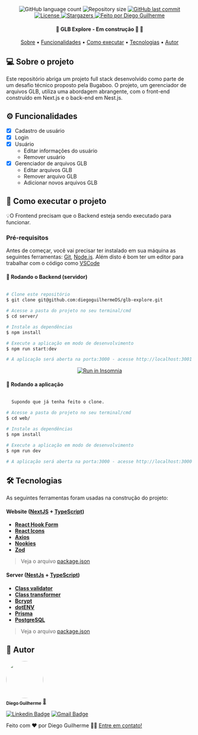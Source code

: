<p align="center">
  <img alt="GitHub language count" src="https://img.shields.io/github/languages/count/diegoguilhermeDS/glb-explore?color=%2304D361">

  <img alt="Repository size" src="https://img.shields.io/github/repo-size/diegoguilhermeDS/glb-explore">

  <a href="https://github.com/diegoguilhermeDS/glb-explore/commits/master">
    <img alt="GitHub last commit" src="https://img.shields.io/github/last-commit/diegoguilhermeDS/glb-explore">
  </a>
  
  <a href="https://github.com/diegoguilhermeDS/glb-explore/blob/main/LICENSE">
    <img alt="License" src="https://img.shields.io/badge/license-MIT-brightgreen">
  </a>
   
   <a href="https://github.com/diegoguilhermeDS/glb-explore/stargazers">
    <img alt="Stargazers" src="https://img.shields.io/github/stars/diegoguilhermeDS/glb-explore?style=social">
  </a>

  <a href="https://github.com/diegoguilhermeDS">
    <img alt="Feito por Diego Guilherme" src="https://img.shields.io/badge/feito%20por-DiegoGuilherme-%237519C1">
  </a>
</p>

<h4 align="center"> 
	🚧  GLB Explore - Em construção 🚀 🚧
</h4>

<p align="center">
 <a href="#-sobre-o-projeto">Sobre</a> •
 <a href="#-funcionalidades">Funcionalidades</a> •
 <a href="#-como-executar-o-projeto">Como executar</a> • 
 <a href="#-tecnologias">Tecnologias</a> • 
 <a href="#-autor">Autor</a>
</p>

## 💻 Sobre o projeto
  Este repositório abriga um projeto full stack desenvolvido como parte de um desafio técnico proposto pela Bugaboo. O projeto, um gerenciador de arquivos GLB, utiliza uma abordagem abrangente, com o front-end construído em Next.js e o back-end em Nest.js.

## ⚙️ Funcionalidades

- [x] Cadastro de usuário
- [x] Login
- [x] Usuário
    - Editar informações do usuário
    - Remover usuário
- [x] Gerenciador de arquivos GLB
    - Editar arquivos GLB
    - Remover arquivo GLB
    - Adicionar novos arquivos GLB

## 🚀 Como executar o projeto

💡O Frontend precisam que o Backend esteja sendo executado para funcionar.

### Pré-requisitos

Antes de começar, você vai precisar ter instalado em sua máquina as seguintes ferramentas:
[Git](https://git-scm.com), [Node.js](https://nodejs.org/en/).
Além disto é bom ter um editor para trabalhar com o código como [VSCode](https://code.visualstudio.com/)

#### 🎲 Rodando o Backend (servidor)

```bash

# Clone este repositório
$ git clone git@github.com:diegoguilhermeDS/glb-explore.git

# Acesse a pasta do projeto no seu terminal/cmd
$ cd server/

# Instale as dependências
$ npm install

# Execute a aplicação em modo de desenvolvimento
$ npm run start:dev

# A aplicação será aberta na porta:3000 - acesse http://localhost:3001

```
<p align="center">
  <a href="https://insomnia.rest/run/?label=GLB%20Explore&uri=https%3A%2F%2Fgithub.com%2FdiegoguilhermeDS%2Fglb-explore%2Fblob%2F674ad5ff7a920e730aab971db49ddc379407bf46%2Fserver%2Fworkspace" target="_blank"><img src="https://insomnia.rest/images/run.svg" alt="Run in Insomnia"></a>
</p>

#### 🧭 Rodando a aplicação

```bash

  Supondo que já tenha feito o clone.

# Acesse a pasta do projeto no seu terminal/cmd
$ cd web/

# Instale as dependências
$ npm install

# Execute a aplicação em modo de desenvolvimento
$ npm run dev

# A aplicação será aberta na porta:3000 - acesse http://localhost:3000

```

## 🛠 Tecnologias

As seguintes ferramentas foram usadas na construção do projeto:

#### **Website**  ([NextJS](https://nextjs.org/)  +  [TypeScript](https://www.typescriptlang.org/))

-   **[React Hook Form](https://react-hook-form.com/)**
-   **[React Icons](https://react-icons.github.io/react-icons/)**
-   **[Axios](https://github.com/axios/axios)**
-   **[Nookies](https://www.npmjs.com/package/nookies)**
-   **[Zod](https://www.npmjs.com/package/zod)**

> Veja o arquivo  [package.json](https://github.com/diegoguilhermeDS/glb-explore/blob/674ad5ff7a920e730aab971db49ddc379407bf46/web/package.json)

#### **Server**  ([NestJs](https://nestjs.com/)  +  [TypeScript](https://www.typescriptlang.org/))

-   **[Class validator](https://github.com/typestack/class-validator)**
-   **[Class transformer](https://github.com/typestack/class-transformer)**
-   **[Bcrypt](https://www.npmjs.com/package/bcrypt)**
-   **[dotENV](https://github.com/motdotla/dotenv)**
-   **[Prisma](https://www.prisma.io/)**
-   **[PostgreSQL](https://www.postgresql.org/)**

> Veja o arquivo  [package.json](https://github.com/diegoguilhermeDS/glb-explore/blob/674ad5ff7a920e730aab971db49ddc379407bf46/server/package.json)

## 🦸 Autor

<a href="https://github.com/diegoguilhermeDS">
 <img style="border-radius: 50%;" src="https://avatars.githubusercontent.com/u/110187246?v=4" width="100px;" alt=""/>
 <br />
 <sub><b>Diego Guilherme</b></sub></a> <a href="https://github.com/diegoguilhermeDS" title="Github">🚀</a>
 <br />

[![Linkedin Badge](https://img.shields.io/badge/-Diego-blue?style=flat-square&logo=Linkedin&logoColor=white&link=https://www.linkedin.com/in/diegoguilhermeds/)](https://www.linkedin.com/in/diegoguilhermeds/) 
[![Gmail Badge](https://img.shields.io/badge/-diegoguilherme752@gmail.com-c14438?style=flat-square&logo=Gmail&logoColor=white&link=mailto:diegoguilherme752@gmail.com)](mailto:diegoguilherme752@gmail.com)


Feito com ❤️ por Diego Guilherme 👋🏽 [Entre em contato!](https://www.linkedin.com/in/diegoguilhermeds/)
